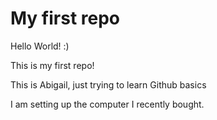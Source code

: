 # My first repo
Hello World! :) 

This is my first repo!

This is Abigail, just trying to learn Github basics

I am setting up the computer I recently bought. 